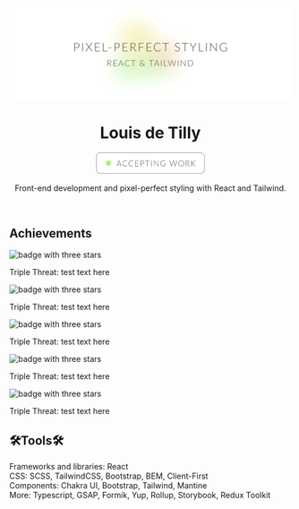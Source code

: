 <div align="center">
  <img alt="pixel-perfct styling, react and tailwind" src="https://github.com/louisdtb/louisdtb/blob/main/github-cover.png">
  <h1>Louis de Tilly</h1>

  <a target="_blank" href="https://www.linkedin.com/in/louisdetilly/">
  <img alt="pixel-perfct styling, react and tailwind" src="https://github.com/louisdtb/louisdtb/blob/main/github-button.png" width="194px">
  </a>
    
  <p>Front-end development and pixel-perfect styling with React and Tailwind.</p> </br>
</div>

<h2>Achievements</h2>
<div>
  <img width="80px" alt="badge with three stars" src="https://github.com/louisdtb/louisdtb/blob/feature/achievements/public/achievement_triple-threat.png">
  <p>Triple Threat: test text here</p>
</div>
<div>
  <img width="80px" alt="badge with three stars" src="https://github.com/louisdtb/louisdtb/blob/feature/achievements/public/achievement_tailwind-titan.png">
  <p>Triple Threat: test text here</p>
</div>
<div>
  <img width="80px" alt="badge with three stars" src="https://github.com/louisdtb/louisdtb/blob/feature/achievements/public/achievement_react-jedi.png">
  <p>Triple Threat: test text here</p>
</div>
<div>
  <img width="80px" alt="badge with three stars" src="https://github.com/louisdtb/louisdtb/blob/feature/achievements/public/achievement_git-guru.png">
  <p>Triple Threat: test text here</p>
</div>
<div>
  <img width="80px" alt="badge with three stars" src="https://github.com/louisdtb/louisdtb/blob/feature/achievements/public/achievement_responsive-rockstar.png">
  <p>Triple Threat: test text here</p>
</div>

<h2>🛠Tools🛠</h2>
<div>Frameworks and libraries: React</div>
<div>CSS: SCSS, TailwindCSS, Bootstrap, BEM, Client-First</div>
<div>Components: Chakra UI, Bootstrap, Tailwind, Mantine</div>
<div>More: Typescript, GSAP, Formik, Yup, Rollup, Storybook, Redux Toolkit</div>
